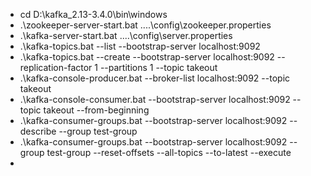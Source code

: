 - cd D:\kafka_2.13-3.4.0\bin\windows
- .\zookeeper-server-start.bat ..\..\config\zookeeper.properties
- .\kafka-server-start.bat ..\..\config\server.properties
- .\kafka-topics.bat --list --bootstrap-server localhost:9092
- .\kafka-topics.bat --create --bootstrap-server localhost:9092 --replication-factor 1 --partitions 1 --topic takeout
- .\kafka-console-producer.bat --broker-list localhost:9092 --topic takeout
- .\kafka-console-consumer.bat --bootstrap-server localhost:9092 --topic takeout --from-beginning
- .\kafka-consumer-groups.bat --bootstrap-server localhost:9092 --describe --group test-group
- .\kafka-consumer-groups.bat --bootstrap-server localhost:9092 --group test-group --reset-offsets --all-topics --to-latest --execute
- 